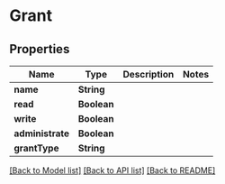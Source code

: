 # Grant
## Properties

Name | Type | Description | Notes
------------ | ------------- | ------------- | -------------
**name** | **String** |  | 
**read** | **Boolean** |  | 
**write** | **Boolean** |  | 
**administrate** | **Boolean** |  | 
**grantType** | **String** |  | 

[[Back to Model list]](../README.md#documentation-for-models) [[Back to API list]](../README.md#documentation-for-api-endpoints) [[Back to README]](../README.md)

